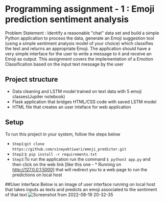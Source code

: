 # Programming assignment - 1 : Emoji prediction sentiment analysis
Problem Statement : Identify a reasonable "chat" data set and build a simple Python application to process the data, generate an Emoji suggestion tool (using a simple sentiment analysis model of your choice) which classifies the text and returns an appropriate Emoji. The application should have a very simple interface for the user to write a message to it and receive an Emoji as output.
This assignment covers the implementation of a Emotion Classification based on the input text message by the user

## Project structure
- Data cleaning and LSTM model trained on text data with 5 emoji classes(Jupiter notebook)
- Flask application that bridges HTML/CSS code with saved LSTM model
- HTML file that creates an user inteface for web application
## Setup
To run this project in your system, follow the steps below
- `Step1`:`git clone`
`https://github.com/vinayaktiwari/emoji_predictor.git`
- `Step2`:`$ pip install -r requirements.txt`
- `Step3`:To run the application run the command `$ python3 app.py` and then click on the web link [like this one -  * Running on http://127.0.0.1:5000] that will redirect you to a web page to run the predictions on local host 

##User interface 
Below is an image of user interface running on local host that takes inputs as texts and predicts an emoji associated to the sentiment of that text
![Screenshot from 2022-08-19 20-32-35](https://user-images.githubusercontent.com/26620896/185659701-15b8b656-93cc-41d4-b384-46373ae06471.png)
